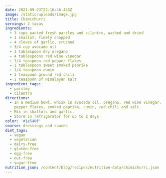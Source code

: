 ```yaml
---
date: 2021-09-23T22:16:46.435Z
image: /static/uploads/image.jpg
title: Chimichurri
servings: 2 tazas
ingredients:
  - 3 cups packed fresh parsley and cilantro, washed and dried
  - 1 shallot, finely chopped
  - 4 cloves of garlic, crushed
  - 3/4 cup avocado oil
  - 1 tablespoon dry oregano
  - 4 tablespoons red wine vinegar
  - 1/4 teaspoon red pepper flakes
  - 1 tablespoon sweet smoked paprika
  - 1/4 teaspoon cumin
  - 1 teaspoon ground red chili
  - 1 teaspoon of Himalayan salt
ingredient_tags:
  - parsley
  - cilantro
directions:
  - In a medium bowl, whisk in avocado oil, oregano, red wine vinegar, red
    pepper flakes, smoked paprika, cumin, red chili and salt.
  - Mix in shallots and garlic.
  - Store in refrigerator for up to 2 days.
color: '#1e540f'
course: dressings and sauces
diet_tags:
  - vegan
  - vegetarian
  - dairy-free
  - gluten-free
  - egg-free
  - nut-free
  - sugar-free
nutrition_json: /content/blog/recipes/nutrition-data/chimichurri.json
---
```

